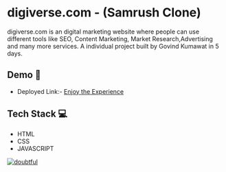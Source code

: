 # digiverse.com - (Samrush Clone)

digiverse.com is an digital marketing website where people can use different tools like SEO, Content Marketing, Market Research,Advertising and many more services.
A individual project built by Govind Kumawat in 5 days.




## Demo  🎥

- Deployed Link:- [Enjoy the Experience](https://relaxed-vacherin-74ac83.netlify.app/)


## Tech Stack 💻

- HTML
- CSS
- JAVASCRIPT


[![doubtful](https://i.postimg.cc/HWXVGnCR/Screenshot-441.png)](https://i.postimg.cc/HWXVGnCR/Screenshot-441.png)

